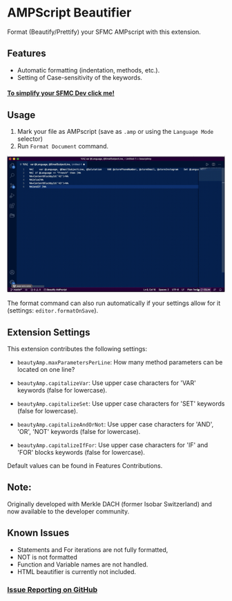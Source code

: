 # AMPScript Beautifier

Format (Beautify/Prettify) your SFMC AMPscript with this extension.

## Features

* Automatic formatting (indentation, methods, etc.).
* Setting of Case-sensitivity of the keywords.

#### [ To simplify your SFMC Dev click me! ](https://marketplace.visualstudio.com/items?itemName=FiB.ssjs-vsc)

## Usage

1. Mark your file as AMPscript (save as `.amp` or using the `Language Mode` selector)
2. Run `Format Document` command.

![Beautifier](https://raw.githubusercontent.com/FiB3/beautyAmp/493a2d95182d48dd3c951f59f4c52c4e850b2419/images/beautyAmp.gif)

The format command can also run automatically if your settings allow for it (settings: `editor.formatOnSave`).

## Extension Settings

This extension contributes the following settings:

* `beautyAmp.maxParametersPerLine`: How many method parameters can be located on one line?

* `beautyAmp.capitalizeVar`: Use upper case characters for 'VAR' keywords (false for lowercase).
* `beautyAmp.capitalizeSet`: Use upper case characters for 'SET' keywords (false for lowercase).
* `beautyAmp.capitalizeAndOrNot`: Use upper case characters for 'AND', 'OR', 'NOT' keywords (false for lowercase).
* `beautyAmp.capitalizeIfFor`: Use upper case characters for 'IF' and 'FOR' blocks keywords (false for lowercase).

Default values can be found in Features Contributions.

## Note:

Originally developed with Merkle DACH (former Isobar Switzerland) and now available to the developer community.

## Known Issues

* Statements and For iterations are not fully formatted,
* NOT is not formatted
* Function and Variable names are not handled.
* HTML beautifier is currently not included.

### [Issue Reporting on GitHub](https://github.com/FiB3/beautyAmp/issues)